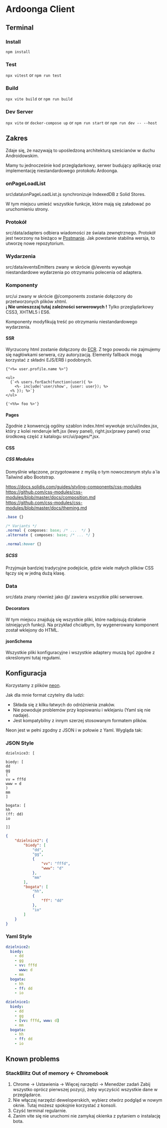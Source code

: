 # Ardoonga Client

## Terminal

### Install

``` npm install ```

### Test

``` npx vitest ``` or ``` npm run test ```

### Build

``` npx vite build ``` or ``` npm run build ```

### Dev Server

``` npx vite ``` or ``` docker-compose up ``` or ``` npm run start ``` or ``` npm run dev -- --host ```

## Zakres

Zdaje się, że nazywają to upośledzoną architekturą sześcianów w duchu Androidowskim. 

Mamy tu jednocześnie kod przeglądarkowy, serwer budujący aplikację oraz implementację niestandardowego protokołu Ardoonga.

### onPageLoadList

src\data\onPageLoadList.js synchronizuje IndexedDB z Solid Stores.

W tym miejscu umieść wszystkie funkcje, które mają się załadować po uruchomieniu strony.

### Protokół

src/data/adapters odbiera wiadomości ze świata zewnętrznego. Protokół jest tworzony na bieżąco w [Postmanie](https://www.postman.com/). Jak powstanie stabilna wersja, to utworzę nowe repozytorium.

### Wydarzenia

src/data/eventsEmitters zwany w skrócie @/events wywołuje niestandardowe wydarzenia po otrzymaniu polecenia od adaptera.

### Komponenty

src/ui zwany w skrócie @/components zostanie dołączony do przetworzonych plików xhtml. <br /> 
**¡ Nie umieszczaj tutaj zależności serwerowych !** Tylko przeglądarkowy CSS3, XHTML5 i ES6.

Komponenty modyfikują treść po otrzymaniu niestandardowego wydarzenia.

#### SSR

Wyrzucony html zostanie dołączony do [ECR](https://crystal-lang.org/api/latest/ECR.html). 
Z tego powodu nie zajmujemy się nagłówkami serwera, czy autoryzacją.
Elementy fallback mogą korzystać z składni EJS/ERB i podobnych. 
```erb
{"<%= user.profile.name %>"}

<ul>
  {`<% users.forEach(function(user){ %>
    <%- include('user/show', {user: user}); %>
  <% }); %>`}
</ul>

{'<%%= foo %>'}
```

#### Pages

Zgodnie z konwencją ogólny szablon index.html wywołuje src/ui/index.jsx, który z kolei renderuje 
left.jsx (lewy panel), right.jsx(prawy panel) oraz środkową część z katalogu src/ui/pages/*.jsx.

#### CSS

##### CSS Modules

Domyślnie włączone, przygotowane z myślą o tym nowoczesnym stylu a´la Tailwind albo Bootstrap.

https://docs.solidjs.com/guides/styling-components/css-modules <br /> 
https://github.com/css-modules/css-modules/blob/master/docs/composition.md <br />
https://github.com/css-modules/css-modules/blob/master/docs/theming.md

```css
.base {}

/* Variants */
.normal { composes: base; /* ...  */ }
.alternate { composes: base; /* ... */ }

.normal:hover {}
```

##### SCSS

Przyjmuje bardziej tradycyjne podejście, gdzie wiele małych plików CSS łączy się w jedną dużą klasę.

### Data

src/data znany również jako @/ zawiera wszystkie pliki serwerowe.

#### Decorators

W tym miejscu znajdują się wszystkie pliki, które nadpisują działanie istniejących funkcji. Na przykład chciałbym, by wygenerowany komponent został wklejony do HTML.

#### jsonSchema

Wszystkie pliki konfiguracyjne i wszystkie adaptery muszą być zgodne z określonymi tutaj regułami.

## Konfiguracja

Korzystamy z plików [neon](https://github.com/nette/neon).

Jak dla mnie format czytelny dla ludzi:

- Składa się z kilku łatwych do odróżnienia znaków.
- Nie powoduje problemów przy kopiowaniu i wklejaniu (Yaml się nie nadaje).
- Jest kompatybilny z innym szerzej stosowanym formatem plików.

Neon jest w pełni zgodny z JSON i w połowie z Yaml. Wygląda tak: 

### JSON Style

```neon
dzielnice3: [
 
biedy: [
dd
gg
(
vv = fffd
www = d
)
mm
]
 
bogata: [
hh
(ff: dd)
io
 
]]
```
```json
{
    "dzielnice2": {
        "biedy": [
            "dd",
            "gg",
            {
                "vv": "fffd",
                "www": "d"
            },
            "mm"
        ],
        "bogata": [
            "hh",
            {
                "ff": "dd"
            },
            "io"
        ]
    }
}
```

### Yaml Style

```yaml
dzielnice2:
  biedy:
    - dd
    - gg
    - vv: fffd
      www: d
    - mm
  bogata:
    - hh
    - ff: dd
    - io
```
```yaml
dzielnice1:
  biedy:
    - dd
    - gg
    - [vv: fffd, www: d]
    - mm
  bogata:
    - hh
    - ff: dd
    - io
```

## Known problems

### StackBlitz Out of memory ← Chromebook

1. Chrome → Ustawienia → Więcej narzędzi → Menedżer zadań
Zabij wszystko oprócz pierwszej pozycji, żeby wyczyścić wszystkie dane w przeglądarce.
2. Nie włączaj narzędzi deweloperskich, wybierz otwórz podgląd w nowym oknie.
Tutaj możesz spokojnie korzystać z konsoli.
3. Czyść terminal regularnie.
4. Zanim vite się nie uruchomi nie zamykaj okienka z pytaniem o instalację bota.